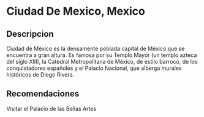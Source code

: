 # Ciudad De Mexico, Mexico

## Descripcion
Ciudad de México es la densamente poblada capital de México que se encuentra a gran altura. Es famosa por su Templo Mayor (un templo azteca del siglo XIII), la Catedral Metropolitana de México, de estilo barroco, de los conquistadores españoles y el Palacio Nacional, que alberga murales históricos de Diego Rivera.

## Recomendaciones
Visitar el Palacio de las Bellas Artes
